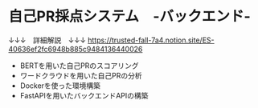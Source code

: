 # 自己PR採点システム　-バックエンド-

↓↓↓　詳細解説　↓↓↓
https://trusted-fall-7a4.notion.site/ES-40636ef2fc6948b885c9484136440026

- BERTを用いた自己PRのスコアリング
- ワードクラウドを用いた自己PRの分析
- Dockerを使った環境構築
- FastAPIを用いたバックエンドAPIの構築
